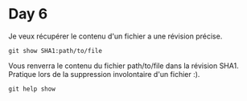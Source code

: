 # Day 6

Je veux récupérer le contenu d'un fichier a une révision précise.

    git show SHA1:path/to/file

Vous renverra le contenu du fichier path/to/file dans la révision SHA1.
Pratique lors de la suppression involontaire d'un fichier :).

    git help show
